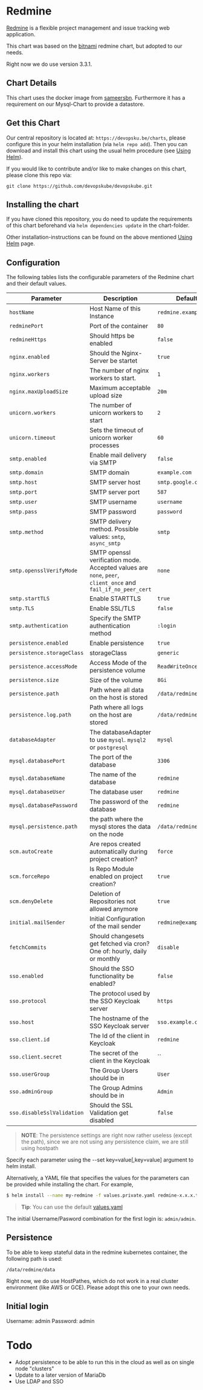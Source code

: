 # Redmine

[Redmine](http://www.redmine.org) is a flexible project management and issue tracking web application.

This chart was based on the [bitnami](https://github.com/bitnami/charts/tree/master/redmine) redmine chart, but adopted to our needs.

Right now we do use version 3.3.1.

## Chart Details

This chart uses the docker image from [sameersbn](https://github.com/sameersbn/docker-redmine). Furthermore it has a requirement on our Mysql-Chart to provide a datastore.

## Get this Chart

Our central repository is located at: `https://devopsku.be/charts`, please configure this in your helm installation (via `helm repo add`). Then you can download and install this chart using the usual helm procedure (see [Using Helm](https://github.com/kubernetes/helm/blob/master/docs/using_helm.md)).

If you would like to contribute and/or like to make changes on this chart, please clone this repo via:

`git clone https://github.com/devopskube/devopskube.git`

## Installing the chart

If you have cloned this repository, you do need to update the requirements of this chart beforehand via `helm dependencies update` in the chart-folder.

Other installation-instructions can be found on the above mentioned [Using Helm](https://github.com/kubernetes/helm/blob/master/docs/using_helm.md) page.

## Configuration

The following tables lists the configurable parameters of the Redmine chart and their default values.

|Parameter|Description|Default|
|---------|-----------|-------|
|`hostName`|Host Name of this Instance|`redmine.example.com`|
|`redminePort`|Port of the container|`80`|
|`redmineHttps`|Should https be enabled|`false`|
|`nginx.enabled`|Should the Nginx-Server be startet|`true`|
|`nginx.workers`|The number of nginx workers to start.|`1`|
|`nginx.maxUploadSize`|Maximum acceptable upload size|`20m`|
|`unicorn.workers`|The number of unicorn workers to start|`2`|
|`unicorn.timeout`|Sets the timeout of unicorn worker processes|`60`|
|`smtp.enabled`|Enable mail delivery via SMTP|`false`|
|`smtp.domain`|SMTP domain|`example.com`|
|`smtp.host`|SMTP server host|`smtp.google.com`|
|`smtp.port`|SMTP server port|`587`|
|`smtp.user`|SMTP username|`username`|
|`smtp.pass`|SMTP password|`password`|
|`smtp.method`|SMTP delivery method. Possible values: `smtp`, `async_smtp`|`smtp`|
|`smtp.opensslVerifyMode`|SMTP openssl verification mode. Accepted values are `none`, `peer`, `client_once` and `fail_if_no_peer_cert`|`none`|
|`smtp.startTLS`|Enable STARTTLS|`true`|
|`smtp.TLS`|Enable SSL/TLS|`false`|
|`smtp.authentication`|Specify the SMTP authentication method|`:login`|
|`persistence.enabled`|Enable persistence|`true`|
|`persistence.storageClass`|storageClass|`generic`|
|`persistence.accessMode`|Access Mode of the persistence volume|`ReadWriteOnce`|
|`persistence.size`|Size of the volume|`8Gi`|
|`persistence.path`|Path where all data on the host is stored|`/data/redmine/files`|
|`persistence.log.path`|Path where all logs on the host are stored|`/data/redmine/logs`|
|`databaseAdapter`|The databaseAdapter to use `mysql`. `mysql2` or `postgresql`|`mysql`|
|`mysql.databasePort`|The port of the database|`3306`|
|`mysql.databaseName`|The name of the database|`redmine`|
|`mysql.databaseUser`|The database user|`redmine`|
|`mysql.databasePassword`|The password of the database|`redmine`|
|`mysql.persistence.path`|the path where the mysql stores the data on the  node|`/data/redmine/mysql`|
|`scm.autoCreate`|Are repos created automatically during project creation?|`force`|
|`scm.forceRepo`|Is Repo Module enabled on project creation?|`true`|
|`scm.denyDelete`|Deletion of Repositories not allowed anymore|`true`|
|`initial.mailSender`|Initial Configuration of the mail sender|`redmine@example.net`|
|`fetchCommits`|Should changesets get fetched via cron? One of: hourly, daily or monthly|`disable`|
|`sso.enabled`|Should the SSO functionality be enabled?|`false`|
|`sso.protocol`|The protocol used by the SSO Keycloak server|`https`|
|`sso.host`|The hostname of the SSO Keycloak server|`sso.example.com`|
|`sso.client.id`|The Id of the client in Keycloak|`redmine`|
|`sso.client.secret`|The secret of the client in the Keycloak|``|
|`sso.userGroup`|The Group Users should be in|`User`|
|`sso.adminGroup`|The Group Admins should be in|`Admin`|
|`sso.disableSslValidation`|Should the SSL Validation get disabled|`false`|

> **NOTE**: The persistence settings are right now rather useless (except the path), since we are not using any persistence claim, we are still using hostpath

Specify each parameter using the --set key=value[,key=value] argument to helm install.

Alternatively, a YAML file that specifies the values for the parameters can be provided while installing the chart. For example,

```bash
$ helm install --name my-redmine -f values.private.yaml redmine-x.x.x.tgz
```

> **Tip**: You can use the default [values.yaml](values.yaml)

The initial Username/Pasword combination for the first login is: `admin/admin`.

## Persistence

To be able to keep stateful data in the redmine kubernetes container, the following path is used:

```
/data/redmine/data
```

Right now, we do use HostPathes, which do not work in a real cluster environment (like AWS or GCE). Please adopt this one to your own needs.

## Initial login

Username: admin
Password: admin

# Todo

* Adopt persistence to be able to run this in the cloud as well as on single node "clusters"
* Update to a later version of MariaDb
* Use LDAP and SSO

